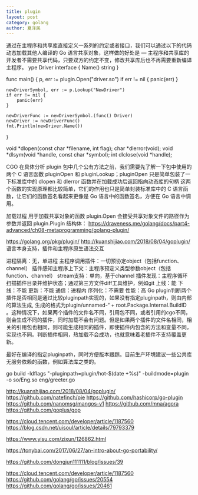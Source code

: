 ```yaml
---
title: plugin
layout: post
category: golang
author: 夏泽民
---
```

通过在主程序和共享库直接定义一系列的约定或者接口，我们可以通过以下的代码动态加载其他人编译的 Go 语言共享对象，这样做的好处是 — 主程序和共享库的开发者不需要共享代码，只要双方的约定不变，修改共享库后也不再需要重新编译主程序。
ype Driver interface {
    Name() string
}

func main() {
    p, err := plugin.Open("driver.so")
    if err != nil {
	   panic(err)
    }

    newDriverSymbol, err := p.Lookup("NewDriver")
    if err != nil {
        panic(err)
    }

    newDriverFunc := newDriverSymbol.(func() Driver)
    newDriver := newDriverFunc()
    fmt.Println(newDriver.Name())
}

void *dlopen(const char *filename, int flag);
char *dlerror(void);
void *dlsym(void *handle, const char *symbol);
int dlclose(void *handle);


CGO
在具体分析 plugin 包中几个公有方法之前，我们需要先了解一下包中使用的两个 C 语言函数 pluginOpen 和 pluginLookup；pluginOpen 只是简单包装了一下标准库中的 dlopen 和 dlerror 函数并在加载成功后返回指向动态库的句柄
这两个函数的实现原理都比较简单，它们的作用也只是简单封装标准库中的 C 语言函数，让它们的函数签名看起来更像是 Go 语言中的函数签名，方便在 Go 语言中调用。

加载过程
用于加载共享对象的函数 plugin.Open 会接受共享对象文件的路径作为参数并返回 plugin.Plugin 结构体：
https://draveness.me/golang/docs/part4-advanced/ch08-metaprogramming/golang-plugin/
<!-- more -->
https://golang.org/pkg/plugin/
http://kuanshijiao.com/2018/08/04/goplugin/
语言本身支持，插件和主程序原生语法交互

进程隔离：无，单进程
主程序调用插件：一切预协定object（包括function、channel）
插件感知主程序上下文：主程序预定义类型参数object（包括function、channel）
stream支持：单向，基于channel
插件发现：主程序循环扫描插件目录并维护状态；通过第三方文件diff工具维护，例如git
上线：能
下线：不能
更新：不能
通信：进程内
序列化：不需要
性能：高
Go plugin判断两个插件是否相同是通过比较pluginpath实现的，如果没有指定pluginpath，则由内部的算法生成, 生成的格式为plugin/unnamed-“ + root.Package.Internal.BuildID 。这种情况下，如果两个插件的文件名不同，引用包不同，或者引用的cgo不同，则会生成不同的插件，同时加载不会有问题。但是如果两个插件的文件名相同，相关的引用包也相同，则可能生成相同的插件，即使插件内包含的方法和变量不同，实现也不同。判断插件相同，热加载不会成功，也就意味着老插件不支持覆盖更新。

最好在编译的指定pluginpath，同时方便版本跟踪。目前生产环境建议一些公共库无服务依赖的函数，例如算法库之类的。

go build -ldflags "-pluginpath=plugin/hot-$(date +%s)" -buildmode=plugin -o so/Eng.so eng/greeter.go 

http://kuanshijiao.com/2018/08/04/goplugin/
https://github.com/natefinch/pie
https://github.com/hashicorp/go-plugin
https://github.com/nanomsg/mangos-v1
https://github.com/mna/agora
https://github.com/goplus/gop

https://cloud.tencent.com/developer/article/1187560
https://blog.csdn.net/uisoul/article/details/79793379

https://www.yisu.com/zixun/126862.html

https://tonybai.com/2017/06/27/an-intro-about-go-portability/

https://github.com/dongjun111111/blog/issues/39

https://cloud.tencent.com/developer/article/1187560
https://github.com/golang/go/issues/20554
https://github.com/golang/go/issues/20461